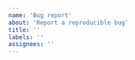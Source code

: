 ```yaml
---
name: 'Bug report'
about: 'Report a reproducible bug'
title: ''
labels: ''
assignees: ''
---
```


<!--

  Thanks for taking the time to post a bug or issue!
  
  Could you please include some information like:
  
  - The buggy behavior you’re experiencing

  - What should be happening instead

  - If you're using styled-components, emotion, or something else

  - A link to a minimal demo showing the bug in action

    Try forking one of these CodeSandboxes to get started:
    https://codesandbox.io/u/ben-rogerson/sandboxes

-->
